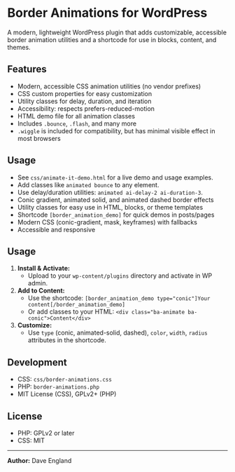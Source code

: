 # Border Animations for WordPress

A modern, lightweight WordPress plugin that adds customizable, accessible border animation utilities and a shortcode for use in blocks, content, and themes.

## Features

- Modern, accessible CSS animation utilities (no vendor prefixes)
- CSS custom properties for easy customization
- Utility classes for delay, duration, and iteration
- Accessibility: respects prefers-reduced-motion
- HTML demo file for all animation classes
- Includes `.bounce`, `.flash`, and many more
- `.wiggle` is included for compatibility, but has minimal visible effect in most browsers

## Usage

- See `css/animate-it-demo.html` for a live demo and usage examples.
- Add classes like `animated bounce` to any element.
- Use delay/duration utilities: `animated ai-delay-2 ai-duration-3`.
- Conic gradient, animated solid, and animated dashed border effects
- Utility classes for easy use in HTML, blocks, or theme templates
- Shortcode `[border_animation_demo]` for quick demos in posts/pages
- Modern CSS (conic-gradient, mask, keyframes) with fallbacks
- Accessible and responsive

## Usage

1. **Install & Activate:**
   - Upload to your `wp-content/plugins` directory and activate in WP admin.
2. **Add to Content:**
   - Use the shortcode: `[border_animation_demo type="conic"]Your content[/border_animation_demo]`
   - Or add classes to your HTML: `<div class="ba-animate ba-conic">Content</div>`
3. **Customize:**
   - Use `type` (conic, animated-solid, dashed), `color`, `width`, `radius` attributes in the shortcode.

## Development

- CSS: `css/border-animations.css`
- PHP: `border-animations.php`
- MIT License (CSS), GPLv2+ (PHP)

## License

- PHP: GPLv2 or later
- CSS: MIT

---

**Author:** Dave England
